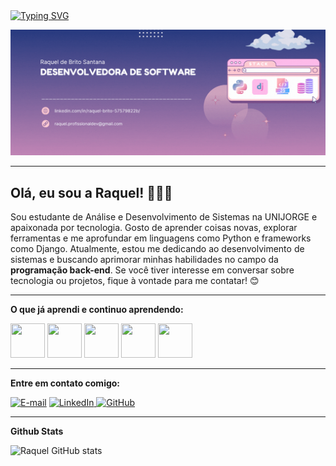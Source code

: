 <div align="left">
  <a href="https://git.io/typing-svg">
    <img src="https://readme-typing-svg.demolab.com?font=Doto&size=30&pause=1400&color=EF82C1&width=800&lines=Bem+vindo+ao+meu+perfil!+%F0%9F%90%88%E2%80%8D%E2%AC%9B" alt="Typing SVG" />
  </a>
</div>

<p align="left">
  <img src="src/header.gif" alt="Header" />
</p>

***

## Olá, eu sou a Raquel! 👩🏽‍💻

Sou estudante de Análise e Desenvolvimento de Sistemas na UNIJORGE e apaixonada por tecnologia. Gosto de aprender coisas novas, explorar ferramentas e me aprofundar em linguagens como Python e frameworks como Django. 
Atualmente, estou me dedicando ao desenvolvimento de sistemas e buscando aprimorar minhas habilidades no campo da **programação back-end**. Se você tiver interesse em conversar sobre tecnologia ou projetos, fique à vontade para me contatar! 😊

***

**O que já aprendi e continuo aprendendo:**

<img src="https://cdn.jsdelivr.net/gh/devicons/devicon@latest/icons/python/python-original.svg" width="55" height="55" /> <img src="https://cdn.jsdelivr.net/gh/devicons/devicon@latest/icons/django/django-plain-wordmark.svg" width="55" height="55"/> <img src="https://cdn.jsdelivr.net/gh/devicons/devicon@latest/icons/postgresql/postgresql-original-wordmark.svg" width="55" height="55" /> <img src="https://cdn.jsdelivr.net/gh/devicons/devicon@latest/icons/javascript/javascript-original.svg" width="55" height="55"/> <img src="https://cdn.jsdelivr.net/gh/devicons/devicon@latest/icons/github/github-original-wordmark.svg" width="55" height="55"/>
          
***

**Entre em contato comigo:**

[![E-mail](https://img.shields.io/badge/-Email-000?style=for-the-badge&logo=microsoft-outlook&logoColor=007BFF)](mailto:raquel.profissionaldev@gmail.com)
<a href="https://www.linkedin.com/in/raquel-brito-57579822b" target="_blank">
  <img src="https://img.shields.io/badge/linkedin-%230077B5.svg?style=for-the-badge&logo=linkedin&logoColor=white" alt="LinkedIn"/>
</a><a href="https://github.com/raquel-brito" target="_blank"> <img src="https://img.shields.io/badge/github-%23121011.svg?style=for-the-badge&logo=github&logoColor=white" alt="GitHub"/> </a>


***

**Github Stats**

![Raquel GitHub stats](https://github-readme-stats.vercel.app/api?username=raquel-brito&show_icons=true&theme=ambient_gradient)
